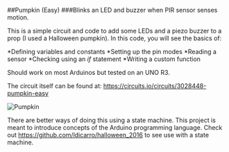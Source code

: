 ##Pumpkin (Easy)
###Blinks an LED and buzzer when PIR sensor senses motion.

This is a simple circuit and code to add some LEDs and a piezo buzzer to a prop (I used a Halloween pumpkin). In this code, you will see the basics of:

*Defining variables and constants
*Setting up the pin modes
*Reading a sensor
*Checking using an _if_ statement
*Writing a custom function

Should work on most Arduinos but tested on an UNO R3.

The circuit itself can be found at:
https://circuits.io/circuits/3028448-pumpkin-easy

![Pumpkin](http://photos2.meetupstatic.com/photos/event/4/e/0/a/highres_455479978.jpeg)

There are better ways of doing this using a state machine. This project is meant to introduce concepts of the Arduino programming language. Check out https://github.com/ldicarro/halloween_2016 to see use with a state machine.
